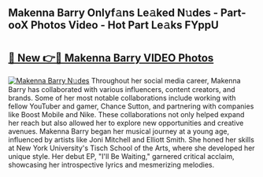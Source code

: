 ## Makenna Barry Onlyf𝚊ns Le𝚊ked N𝚞des - Part-ooX Photos Video - Hot Part Le𝚊ks FYppU

# <h2><a href="http://ab72609.deff.icu/?id=Makenna+Barry">🔗 New 👉🔴 Makenna Barry VIDEO Photos</a></h2>

[![Makenna Barry N𝚞des](https://i.imgur.com/rIISA9y.gif)](http://ab72609.deff.icu/?id=Makenna+Barry)
Throughout her social media career, Makenna Barry has collaborated with various influencers, content creators, and brands. Some of her most notable collaborations include working with fellow YouTuber and gamer, Chance Sutton, and partnering with companies like Boost Mobile and Nike. These collaborations not only helped expand her reach but also allowed her to explore new opportunities and creative avenues. Makenna Barry began her musical journey at a young age, influenced by artists like Joni Mitchell and Elliott Smith. She honed her skills at New York University's Tisch School of the Arts, where she developed her unique style. Her debut EP, "I'll Be Waiting," garnered critical acclaim, showcasing her introspective lyrics and mesmerizing melodies.
